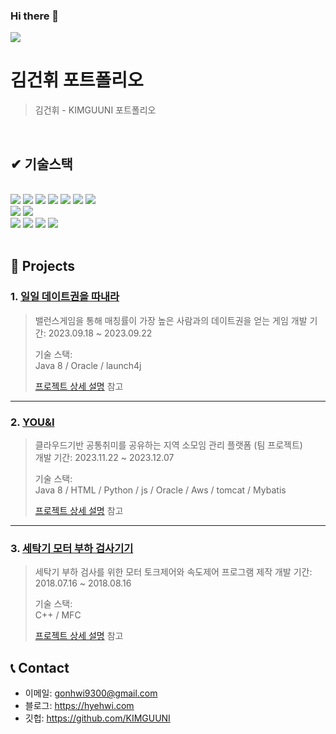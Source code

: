 ### Hi there 👋

<img src="https://img.shields.io/badge/Android-3DDC84?style=flat-square&logo=Android&logoColor=white"/>

<!--
**KIMGUUNI/KIMGUUNI** is a ✨ _special_ ✨ repository because its `README.md` (this file) appears on your GitHub profile.

Here are some ideas to get you started:

- 🔭 I’m currently working on ...
- 🌱 I’m currently learning ...
- 👯 I’m looking to collaborate on ...
- 🤔 I’m looking for help with ...
- 💬 Ask me about ...
- 📫 How to reach me: ...
- 😄 Pronouns: ...
- ⚡ Fun fact: ...
-->


# 김건휘 포트폴리오
> 김건휘 - KIMGUUNI 포트폴리오

</br>

## ✔ 기술스택
</br>
<div>
<img src="https://img.shields.io/badge/Java-%23008080?logo=Java&logoColor=gold"/>
<img src="https://img.shields.io/badge/Python-%233776AB?logo=python&logoColor=gold"/>
<img src="https://img.shields.io/badge/spring-%236DB33F?logo=spring&logoColor=white"/>
<img src="https://img.shields.io/badge/HTML5-%23E34F26?logo=html5&logoColor=white"/>
<img src="https://img.shields.io/badge/css3-%231572B6?logo=css3&logoColor=white"/>
<img src="https://img.shields.io/badge/javascript-%23F7DF1E?logo=javascript&logoColor=white"/>
<img src="https://img.shields.io/badge/C%2B%2B-%2300599C?logo=cplusplus&logoColor=white"/>
</div>
<div>
<img src="https://img.shields.io/badge/Oracle-%23F80000?logo=Oracle"/>
<img src="https://img.shields.io/badge/mysql-%234479A1?logo=mysql&logoColor=white"/>
</div>
<div>
<img src="https://img.shields.io/badge/tensorflow-%23FF6F00?logo=tensorflow&logoColor=white"/>
<img src="https://img.shields.io/badge/amazonaws-%23232F3E?logo=amazonaws&logoColor=white"/>
<img src="https://img.shields.io/badge/amazons3-%23569A31?logo=amazons3&logoColor=white"/>
<img src="https://img.shields.io/badge/awslambda-%23FF9900?logo=awslambda&logoColor=white"/>
</div>



</br>

## :pushpin: Projects
### 1. [일일 데이트권을 따내라](https://github.com/JungHyung2/gitio.io)
>밸런스게임을 통해 매칭률이 가장 높은 사람과의 데이트권을 얻는 게임
>개발 기간: 2023.09.18 ~ 2023.09.22  
>  
>기술 스택:  
>Java 8 / Oracle / launch4j
>  
>[프로젝트 상세 설명](https://github.com/JungHyung2/gitio.io) 참고

---

### 2. [YOU&I](https://github.com/2023-SMHRD-IS-CLOUD-1/YOU-I)
>클라우드기반 공통취미를 공유하는 지역 소모임 관리 플랫폼 (팀 프로젝트)  
>개발 기간: 2023.11.22 ~ 2023.12.07  
>  
>기술 스택:  
>Java 8 / HTML / Python / js /
>Oracle / Aws / tomcat / Mybatis
>  
>[프로젝트 상세 설명](https://github.com/2023-SMHRD-IS-CLOUD-1/YOU-I) 참고

---

### 3. [세탁기 모터 부하 검사기기](https://github.com/JungHyung2/gitio.io)
>세탁기 부하 검사를 위한 모터 토크제어와 속도제어 프로그램 제작 
>개발 기간: 2018.07.16 ~ 2018.08.16  
>  
>기술 스택:  
> C++ / MFC
>  
>[프로젝트 상세 설명](https://github.com/JungHyung2/gitio.io) 참고


## 📞 Contact
- 이메일: gonhwi9300@gmail.com
- 블로그: https://hyehwi.com
- 깃헙: https://github.com/KIMGUUNI

